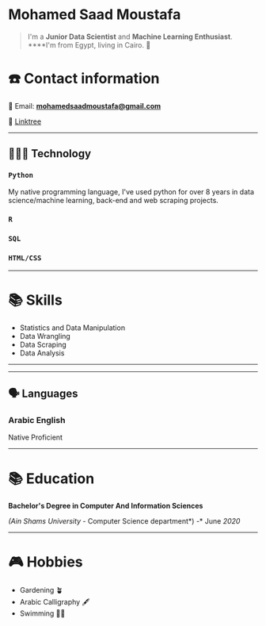 # Mohamed Saad Moustafa

> I'm a **Junior Data Scientist** and **Machine Learning Enthusiast**. ****I'm from Egypt, living in Cairo. 🌊
> 

# ☎️ Contact information

📧 Email: **mohamedsaadmoustafa@gmail.com**

🔗 [Linktree](https://linktr.ee/mohamedsaadmoustafa) 

---

## 🧑🏽‍💻 Technology

### `Python`

My native programming language, I've used python for over 8 years in data science/machine learning, back-end and web scraping projects.

### `R`

### `SQL`

### `HTML/CSS`

---

# 📚 Skills

- Statistics and Data Manipulation
- Data Wrangling
- Data Scraping
- Data Analysis

---

---

## 🗣 Languages

### Arabic                  English

Native                        Proficient

---

# 📚 Education

**Bachelor's Degree in Computer And Information Sciences** 

*(Ain Shams University -* Computer Science department*) -* June *2020* 

---

# **🎮** Hobbies

- Gardening 🪴
- Arabic Calligraphy 🖋️
- Swimming 🏊🏽